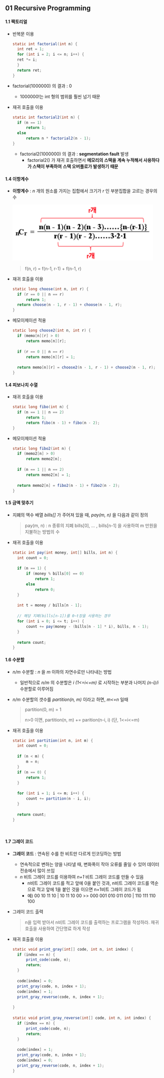 ## 01 Recursive Programming

#### 1.1 팩토리얼  

- 반복문 이용


  ```java
  static int factorial(int n) {
  	int ret = 1;
  	for (int i = 2; i <= n; i++) {
  	ret *= i;
  	}
  	return ret;
  }
  ```
-   factorial(1000000) 의 결과 : 0
    - 1000000!는 int 형의 범위를 훨씬 넘기 때문

- 재귀 호출을 이용

  ```java
  static int factorial2(int n) {
  	if (n == 1)
  		return 1;
  	else
  		return n * factorial2(n - 1);
  }
  ```

  - factorial2(1000000) 의 결과 : **segmentation fault** 발생
    - factorial2() 가 재귀 호출하면서 **메모리의 스택을 계속 누적해서 사용하다가 스택이 부족하여** **스택 오버플로가 발생하기 때문** 



#### 1.4 이항계수

- **이항계수** : *n* 개의 원소를 가지는 집합에서 크기가 *r* 인 부분집합을 고르는 경우의 수 

  <img src="https://github.com/minheeson/Algorithm/blob/master/ProgrammingInsight/screenshot/01_nCr.png" width=450/>

  > f(n, r) = f(n-1, r-1) + f(n-1, r)

- 재귀 호출을 이용 

  ```java
  static long choose(int n, int r) {
  	if (r == 0 || n == r)
  		return 1;
  	return choose(n - 1, r - 1) + choose(n - 1, r);
  }
  ```

- 메모이제이션 적용 

  ```java
  static long choose2(int n, int r) {
  	if (memo[n][r] > 0)
  		return memo[n][r];

  	if (r == 0 || n == r)
  		return memo[n][r] = 1;

  	return memo[n][r] = choose2(n - 1, r - 1) + choose2(n - 1, r);
  }
  ```



#### 1.4 피보나치 수열

- 재귀 호출을 이용

  ```java
  static long fibo(int n) {
  	if (n == 1 || n == 2)
  		return 1;
    	return fibo(n - 1) + fibo(n - 2);
  }
  ```

- 메모이제이션 적용

  ```java
  static long fibo2(int n) {
  	if (memo2[n] > 0)
  		return memo2[n];

  	if (n == 1 || n == 2)
  		return memo2[n] = 1;

  	return memo2[n] = fibo2(n - 1) + fibo2(n - 2);
  }
  ```



#### 1.5 금액 맞추기 

- 지폐의 액수 배열 *bills[]* 가 주어져 있을 때, *pay(m, n)* 을 다음과 같이 정의

  > pay(m, n) : n 종류의 지폐 bills[0], … , bills[n-1] 을 사용하여 m 만원을 지불하는 방법의 수 

- 재귀 호출을 이용

  ```java
  static int pay(int money, int[] bills, int n) {
  	int count = 0;

  	if (n == 1) {
  		if (money % bills[0] == 0)
  			return 1;
  		else
  			return 0;
  	}

  	int t = money / bills[n - 1];

  	// 해당 지폐(bills[n-1])를 0~t장을 사용하는 경우
  	for (int i = 0; i <= t; i++) {
  		count += pay(money - (bills[n - 1] * i), bills, n - 1);
  	}

  	return count;
  }
  ```



#### 1.6 수분할

- *n/m* 수분할 : *n* 을 *m* 이하의 자연수로만 나타내는 방법 

  - 일반적으로 *n/m* 의 수분할은 *i (1<=i<=m)* 로 시작하는 부분과 나머지 *(n-i)/i* 수분할로 이루어짐 

- *n/m* 수분할의 갯수를 *partition(n, m)* 이라고 하면, *m<=n* 일때

  > partition(0, m) = 1
  >
  > n>0 이면, partition(n, m) += parition(n-i, i)     (단,  1<=i<=m)

- 재귀 호출을 이용

  ```java
  static int partition(int n, int m) {
  	int count = 0;

  	if (n < m) {
  		m = n; 
  	}
  	if (n == 0) {
  		return 1;
  	}

  	for (int i = 1; i <= m; i++) {
  		count += partition(n - i, i);
  	}

  	return count;
  }
  ```

  ​


#### 1.7 그레이 코드

- **그레이 코드** : 연속된 수를 한 비트만 다르게 인코딩하는 방법 

  - 연속적으로 변하는 양을 나타낼 때, 변화폭이 작아 오류를 줄일 수 있어 데이터 전송에서 많이 쓰임 
  - *n* 비트 그레이 코드를 이용하여 *n+1* 비트 그레이 코드를 만들 수 있음
    - n비트 그레이 코드를 적고 앞에 0을 붙인 것과, n비트 그레이 코드를 역순으로 적고 앞에 1을 붙인 것을 이으면 n+1비트 그레이 코드가 됨   
    - 예) 00 10 11 10 | 10 11 10 00  >> 000 001 010 011 010 | 110 111 110 100 

- 그레이 코드 출력

  > n을 입력 받아서 n비트 그레이 코드를 출력하는 프로그램을 작성하라. 재귀 호출을 사용하여 간단명료 하게 작성

- 재귀 호출을 이용

  ```java
  static void print_gray(int[] code, int n, int index) {
  	if (index == n) {
  		print_code(code, n);
  		return;
  	}

  	code[index] = 0;
  	print_gray(code, n, index + 1);
  	code[index] = 1;
  	print_gray_reverse(code, n, index + 1);

  }

  static void print_gray_reverse(int[] code, int n, int index) {
  	if (index == n) {
  		print_code(code, n);
  		return;
  	}

  	code[index] = 1;
  	print_gray(code, n, index + 1);
  	code[index] = 0;
  	print_gray_reverse(code, n, index + 1);
  }
  ```

  ​

